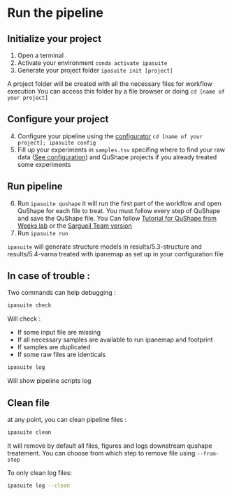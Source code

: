 # Run the pipeline


## Initialize your project

1. Open a terminal
2. Activate your environment `conda activate ipasuite`
3. Generate your project folder `ipasuite init [project]`

A project folder will be created with all the necessary files for workflow execution
You can access this folder by a file browser or doing `cd [name of your project]`


## Configure your project

4. Configure your pipeline using the [configurator](configuration)  `cd [name of your project]; ipasuite config` 
5. Fill up your experiments in `samples.tsv` specifing where to find your raw data ([See configuration](configuration))
   and QuShape projects if you already treated some experiments

## Run pipeline

6. Run `ipasuite qushape` it will run the first part of the workflow and open QuShape
   for each file to treat. You must follow every step of QuShape
   and save the QuShape file. You Can follow [Tutorial for QuShape from Weeks
   lab](QuShape_Tutorial.pdf) or the [Sargueil Team version]()
7. Run `ipasuite run`

`ipasuite` will generate structure models in results/5.3-structure and results/5.4-varna treated
with ipanemap as set up in your configuration file

## In case of trouble :

Two commands can help debugging :

```bash
ipasuite check
```
Will check :
- If some input file are missing
- If all necessary samples are available to run ipanemap and footprint
- If samples are duplicated
- If some raw files are identicals

```bash
ipasuite log
```
Will show pipeline scripts log

## Clean file

at any point, you can clean pipeline files :

```bash
ipasuite clean
```

It will remove by default all files, figures and logs downstream
qushape treatement. You can choose from which step to remove
file using `--from-step`

To only clean log files:
```bash
ipasuite log --clean
```

